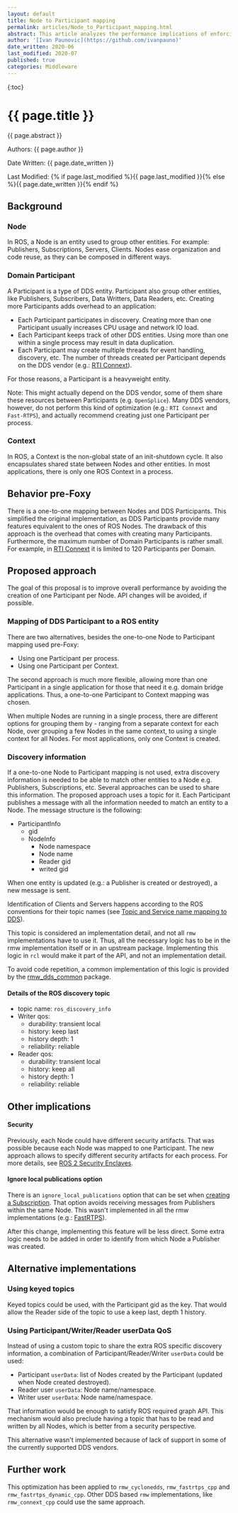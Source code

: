 ```yaml
---
layout: default
title: Node to Participant mapping
permalink: articles/Node_to_Participant_mapping.html
abstract: This article analyzes the performance implications of enforcing a one-to-one mapping between ROS Nodes and DDS Participants, and proposes alternative implementation approaches.
author: '[Ivan Paunovic](https://github.com/ivanpauno)'
date_written: 2020-06
last_modified: 2020-07
published: true
categories: Middleware
---
```


{:toc}

# {{ page.title }}

<div class="abstract" markdown="1">
{{ page.abstract }}
</div>

Authors: {{ page.author }}

Date Written: {{ page.date_written }}

Last Modified: {% if page.last_modified %}{{ page.last_modified }}{% else %}{{ page.date_written }}{% endif %}

## Background

### Node

In ROS, a Node is an entity used to group other entities.
For example: Publishers, Subscriptions, Servers, Clients.
Nodes ease organization and code reuse, as they can be composed in different ways.

### Domain Participant

A Participant is a type of DDS entity.
Participant also group other entities, like Publishers, Subscribers, Data Writters, Data Readers, etc.
Creating more Participants adds overhead to an application:

- Each Participant participates in discovery.
  Creating more than one Participant usually increases CPU usage and network IO load.
- Each Participant keeps track of other DDS entities.
  Using more than one within a single process may result in data duplication.
- Each Participant may create multiple threads for event handling, discovery, etc.
  The number of threads created per Participant depends on the DDS vendor (e.g.: [RTI Connext](https://community.rti.com/best-practices/create-few-domainParticipants-possible)).

For those reasons, a Participant is a heavyweight entity.

Note: This might actually depend on the DDS vendor, some of them share these resources between Participants (e.g. `OpenSplice`).
Many DDS vendors, however, do not perform this kind of optimization (e.g.: `RTI Connext` and `Fast-RTPS`), and actually recommend creating just one Participant per process.

### Context

In ROS, a Context is the non-global state of an init-shutdown cycle.
It also encapsulates shared state between Nodes and other entities.
In most applications, there is only one ROS Context in a process.

## Behavior pre-Foxy

There is a one-to-one mapping between Nodes and DDS Participants.
This simplified the original implementation, as DDS Participants provide many features equivalent to the ones of ROS Nodes.
The drawback of this approach is the overhead that comes with creating many Participants.
Furthermore, the maximum number of Domain Participants is rather small.
For example, in [RTI Connext](https://community.rti.com/kb/what-maximum-number-Participants-domain) it is limited to 120 Participants per Domain.

## Proposed approach

The goal of this proposal is to improve overall performance by avoiding the creation of one Participant per Node.
API changes will be avoided, if possible.

### Mapping of DDS Participant to a ROS entity

There are two alternatives, besides the one-to-one Node to Participant mapping used pre-Foxy:
- Using one Participant per process.
- Using one Participant per Context.

The second approach is much more flexible, allowing more than one Participant in a single application for those that need it e.g. domain bridge applications.
Thus, a one-to-one Participant to Context mapping was chosen.

When multiple Nodes are running in a single process, there are different options for grouping them by - ranging from a separate context for each Node, over grouping a few Nodes in the same context, to using a single context for all Nodes.
For most applications, only one Context is created.

### Discovery information

If a one-to-one Node to Participant mapping is not used, extra discovery information is needed to be able to match other entities to a Node e.g. Publishers, Subscriptions, etc.
Several approaches can be used to share this information.
The proposed approach uses a topic for it.
Each Participant publishes a message with all the information needed to match an entity to a Node.
The message structure is the following:

* ParticipantInfo
  * gid
  * NodeInfo
    * Node namespace
    * Node name
    * Reader gid
    * writed gid

When one entity is updated (e.g.: a Publisher is created or destroyed), a new message is sent.

Identification of Clients and Servers happens according to the ROS conventions for their topic names (see [	
Topic and Service name mapping to DDS](140_topic_and_service_name_mapping.md)).

This topic is considered an implementation detail, and not all `rmw` implementations have to use it.
Thus, all the necessary logic has to be in the rmw implementation itself or in an upstream package.
Implementing this logic in `rcl` would make it part of the API, and not an implementation detail.

To avoid code repetition, a common implementation of this logic is provided by the [rmw_dds_common](https://github.com/ros2/rmw_dds_common/) package.

#### Details of the ROS discovery topic

- topic name: `ros_discovery_info`
- Writer qos:
  - durability: transient local
  - history: keep last
  - history depth: 1
  - reliability: reliable
- Reader qos:
  - durability: transient local
  - history: keep all
  - history depth: 1
  - reliability: reliable

## Other implications

#### Security

Previously, each Node could have different security artifacts.
That was possible because each Node was mapped to one Participant.
The new approach allows to specify different security artifacts for each process.
For more details, see [ROS 2 Security Enclaves](182_ros2_security_enclaves.md).

#### Ignore local publications option

There is an `ignore_local_publications` option that can be set when [creating a Subscription](https://github.com/ros2/rmw/blob/2250b3eee645d90f9e9d6c96d71ce3aada9944f3/rmw/include/rmw/rmw.h#L517).
That option avoids receiving messages from Publishers within the same Node.
This wasn't implemented in all the rmw implementations (e.g.: [FastRTPS](https://github.com/ros2/rmw_fastrtps/blob/099f9eed9a0f581447405fbd877c6d3b15f1f26e/rmw_fastrtps_cpp/src/rmw_Subscription.cpp#L118)).

After this change, implementing this feature will be less direct.
Some extra logic needs to be added in order to identify from which Node a Publisher was created.

## Alternative implementations

### Using keyed topics

Keyed topics could be used, with the Participant gid as the key.
That would allow the Reader side of the topic to use a keep last, depth 1 history.

### Using Participant/Writer/Reader userData QoS

Instead of using a custom topic to share the extra ROS specific discovery information, a combination of Participant/Reader/Writer `userData` could be used:

- Participant `userData`: list of Nodes created by the Participant (updated when Node created destroyed).
- Reader user `userData`: Node name/namespace.
- Writer user `userData`: Node name/namespace.

That information would be enough to satisfy ROS required graph API.
This mechanism would also preclude having a topic that has to be read and written by all Nodes, which is better from a security perspective.

This alternative wasn't implemented because of lack of support in some of the currently supported DDS vendors.

## Further work

This optimization has been applied to `rmw_cyclonedds`, `rmw_fastrtps_cpp` and `rmw_fastrtps_dynamic_cpp`.
Other DDS based `rmw` implementations, like `rmw_connext_cpp` could use the same approach.
